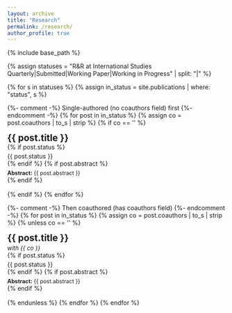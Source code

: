 ```yaml
---
layout: archive
title: "Research"
permalink: /research/
author_profile: true
---
```


{% include base_path %}

{% assign statuses = "R&R at International Studies Quarterly|Submitted|Working Paper|Working in Progress" | split: "|" %}

{% for s in statuses %}
  {% assign in_status = site.publications | where: "status", s %}

  {%- comment -%} Single-authored (no coauthors field) first {%- endcomment -%}
  {% for post in in_status %}
    {% assign co = post.coauthors | to_s | strip %}
    {% if co == '' %}
<article class="archive__item" style="margin:0 0 1rem 0;">
  <h2 class="archive__item-title no_toc" style="margin:0;">{{ post.title }}</h2>
  {% if post.status %}<p style="margin:.25rem 0 0;">{{ post.status }}</p>{% endif %}
  {% if post.abstract %}<p class="archive__item-excerpt" style="margin:.35rem 0 0; font-size:.9em;"><strong>Abstract:</strong> {{ post.abstract }}</p>{% endif %}
</article>
    {% endif %}
  {% endfor %}

  {%- comment -%} Then coauthored (has coauthors field) {%- endcomment -%}
  {% for post in in_status %}
    {% assign co = post.coauthors | to_s | strip %}
    {% unless co == '' %}
<article class="archive__item" style="margin:0 0 1rem 0;">
  <h2 class="archive__item-title no_toc" style="margin:0;">{{ post.title }}</h2>
  <p style="margin:.2rem 0 0; font-style:italic; font-size:.95em;">with <em>{{ co }}</em></p>
  {% if post.status %}<p style="margin:.25rem 0 0;">{{ post.status }}</p>{% endif %}
  {% if post.abstract %}<p class="archive__item-excerpt" style="margin:.35rem 0 0; font-size:.9em;"><strong>Abstract:</strong> {{ post.abstract }}</p>{% endif %}
</article>
    {% endunless %}
  {% endfor %}
{% endfor %}
